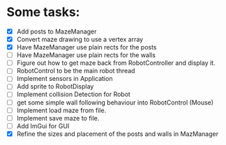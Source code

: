 # Some tasks:

- [x] Add posts to MazeManager
- [x] Convert maze drawing to use a vertex array
- [x] Have MazeManager use plain rects for the posts
- [ ] Have MazeManager use plain rects for the walls
- [ ] Figure out how to get maze back from RobotController and display it.
- [ ] RobotControl to be the main robot thread
- [ ] Implement sensors in Application
- [ ] Add sprite to RobotDisplay
- [ ] Implement collision Detection for Robot
- [ ] get some simple wall following behaviour into RobotControl (Mouse)
- [ ] Implement load maze from file.
- [ ] Implement save maze to file.
- [ ] Add ImGui for GUI
- [x] Refine the sizes and placement of the posts and walls in MazManager
